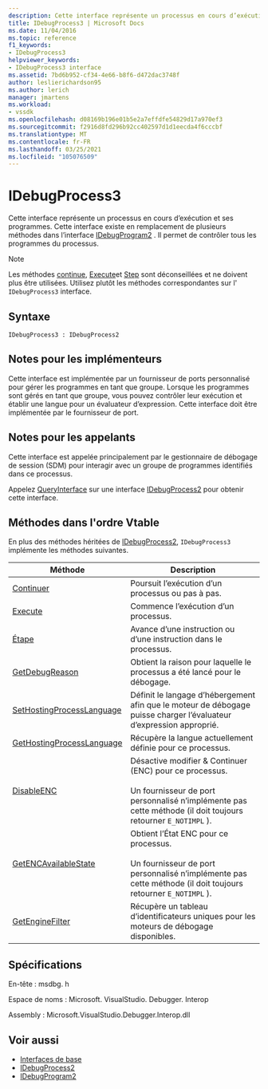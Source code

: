 ```yaml
---
description: Cette interface représente un processus en cours d’exécution et ses programmes.
title: IDebugProcess3 | Microsoft Docs
ms.date: 11/04/2016
ms.topic: reference
f1_keywords:
- IDebugProcess3
helpviewer_keywords:
- IDebugProcess3 interface
ms.assetid: 7bd6b952-cf34-4e66-b8f6-d472dac3748f
author: leslierichardson95
ms.author: lerich
manager: jmartens
ms.workload:
- vssdk
ms.openlocfilehash: d08169b196e01b5e2a7effdfe54829d17a970ef3
ms.sourcegitcommit: f2916d8fd296b92cc402597d1d1eecda4f6cccbf
ms.translationtype: MT
ms.contentlocale: fr-FR
ms.lasthandoff: 03/25/2021
ms.locfileid: "105076509"
---
```

# <a name="idebugprocess3"></a>IDebugProcess3
Cette interface représente un processus en cours d’exécution et ses programmes. Cette interface existe en remplacement de plusieurs méthodes dans l’interface [IDebugProgram2](../../../extensibility/debugger/reference/idebugprogram2.md) . Il permet de contrôler tous les programmes du processus.

> [!NOTE]
> Les méthodes [continue](../../../extensibility/debugger/reference/idebugprogram2-continue.md), [Execute](../../../extensibility/debugger/reference/idebugprogram2-execute.md)et [Step](../../../extensibility/debugger/reference/idebugprogram2-step.md) sont déconseillées et ne doivent plus être utilisées. Utilisez plutôt les méthodes correspondantes sur l' `IDebugProcess3` interface.

## <a name="syntax"></a>Syntaxe

```
IDebugProcess3 : IDebugProcess2
```

## <a name="notes-for-implementers"></a>Notes pour les implémenteurs
 Cette interface est implémentée par un fournisseur de ports personnalisé pour gérer les programmes en tant que groupe. Lorsque les programmes sont gérés en tant que groupe, vous pouvez contrôler leur exécution et établir une langue pour un évaluateur d’expression. Cette interface doit être implémentée par le fournisseur de port.

## <a name="notes-for-callers"></a>Notes pour les appelants
 Cette interface est appelée principalement par le gestionnaire de débogage de session (SDM) pour interagir avec un groupe de programmes identifiés dans ce processus.

 Appelez [QueryInterface](/cpp/atl/queryinterface) sur une interface [IDebugProcess2](../../../extensibility/debugger/reference/idebugprocess2.md) pour obtenir cette interface.

## <a name="methods-in-vtable-order"></a>Méthodes dans l'ordre Vtable
 En plus des méthodes héritées de [IDebugProcess2](../../../extensibility/debugger/reference/idebugprocess2.md), `IDebugProcess3` implémente les méthodes suivantes.

|Méthode|Description|
|------------|-----------------|
|[Continuer](../../../extensibility/debugger/reference/idebugprocess3-continue.md)|Poursuit l’exécution d’un processus ou pas à pas.|
|[Execute](../../../extensibility/debugger/reference/idebugprocess3-execute.md)|Commence l’exécution d’un processus.|
|[Étape](../../../extensibility/debugger/reference/idebugprocess3-step.md)|Avance d’une instruction ou d’une instruction dans le processus.|
|[GetDebugReason](../../../extensibility/debugger/reference/idebugprocess3-getdebugreason.md)|Obtient la raison pour laquelle le processus a été lancé pour le débogage.|
|[SetHostingProcessLanguage](../../../extensibility/debugger/reference/idebugprocess3-sethostingprocesslanguage.md)|Définit le langage d’hébergement afin que le moteur de débogage puisse charger l’évaluateur d’expression approprié.|
|[GetHostingProcessLanguage](../../../extensibility/debugger/reference/idebugprocess3-gethostingprocesslanguage.md)|Récupère la langue actuellement définie pour ce processus.|
|[DisableENC](../../../extensibility/debugger/reference/idebugprocess3-disableenc.md)|Désactive modifier & Continuer (ENC) pour ce processus.<br /><br /> Un fournisseur de port personnalisé n’implémente pas cette méthode (il doit toujours retourner `E_NOTIMPL` ).|
|[GetENCAvailableState](../../../extensibility/debugger/reference/idebugprocess3-getencavailablestate.md)|Obtient l’État ENC pour ce processus.<br /><br /> Un fournisseur de port personnalisé n’implémente pas cette méthode (il doit toujours retourner `E_NOTIMPL` ).|
|[GetEngineFilter](../../../extensibility/debugger/reference/idebugprocess3-getenginefilter.md)|Récupère un tableau d’identificateurs uniques pour les moteurs de débogage disponibles.|

## <a name="requirements"></a>Spécifications
 En-tête : msdbg. h

 Espace de noms : Microsoft. VisualStudio. Debugger. Interop

 Assembly : Microsoft.VisualStudio.Debugger.Interop.dll

## <a name="see-also"></a>Voir aussi
- [Interfaces de base](../../../extensibility/debugger/reference/core-interfaces.md)
- [IDebugProcess2](../../../extensibility/debugger/reference/idebugprocess2.md)
- [IDebugProgram2](../../../extensibility/debugger/reference/idebugprogram2.md)
